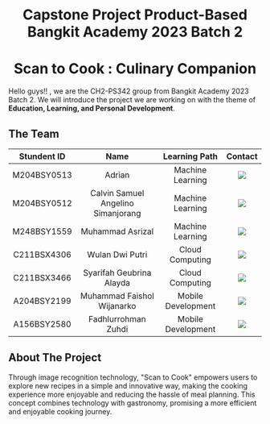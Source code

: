<!--LOGO-->



<h1 align="center"> Capstone Project Product-Based Bangkit Academy 2023 Batch 2</h1>
<h1 align="center">Scan to Cook : Culinary Companion</h1>

Hello guys!! , we are the CH2-PS342 group from Bangkit Academy 2023 Batch 2.
We will introduce the project we are working on with the theme of **Education, Learning, and Personal Development**.


## The Team

| Stundent ID |              Name                  |    Learning Path    |                                                                             Contact                                                                         |
|:-----------:|:----------------------------------:|:-------------------:|:-----------------------------------------------------------------------------------------------------------------------------------------------------------:|
| M204BSY0513 |             Adrian                 |   Machine Learning  | <a href="https://github.com/adrianrstnd"><img src="https://img.shields.io/badge/Github-1F1717?style=for-the-badge&logo=github&logoColor=white%22"/></a>     |
| M204BSY0512 | Calvin Samuel Angelino Simanjorang |   Machine Learning  | <a href="https://github.com/calvinsamuell"><img src="https://img.shields.io/badge/Github-1F1717?style=for-the-badge&logo=github&logoColor=white%22"/></a>   |
| M248BSY1559 |         Muhammad Asrizal           |   Machine Learning  | <a href="https://github.com/muhammadasrizal"><img src="https://img.shields.io/badge/Github-1F1717?style=for-the-badge&logo=github&logoColor=white%22"/></a> |
| C211BSX4306 |         Wulan Dwi Putri            |   Cloud Computing   | <a href="https://github.com/wulandwi17"><img src="https://img.shields.io/badge/Github-1F1717?style=for-the-badge&logo=github&logoColor=white%22"/></a>      |
| C211BSX3466 |       Syarifah Geubrina Alayda     |   Cloud Computing   | <a href="https://github.com/Geubrinaa"><img src="https://img.shields.io/badge/Github-1F1717?style=for-the-badge&logo=github&logoColor=white%22"/></a>       |
| A204BSY2199 |     Muhammad Faishol Wijanarko     |  Mobile Development | <a href="https://github.com/FaisholStore"><img src="https://img.shields.io/badge/Github-1F1717?style=for-the-badge&logo=github&logoColor=white%22"/></a>    |
| A156BSY2580 |        Fadhlurrohman Zuhdi         |  Mobile Development | <a href="https://github.com/zuhdi-in"><img src="https://img.shields.io/badge/Github-1F1717?style=for-the-badge&logo=github&logoColor=white%22"/></a>        |


## About The Project
Through image recognition technology, "Scan to Cook" empowers users to explore new recipes in a simple and innovative way, making the cooking experience more enjoyable and reducing the hassle of meal planning. This concept combines technology with gastronomy, promising a more efficient and enjoyable cooking journey.
